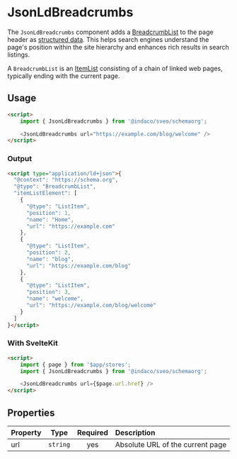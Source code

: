 # JsonLdBreadcrumbs

The `JsonLdBreadcrumbs` component adds a [BreadcrumbList] to the page header as [structured data]. This helps search engines understand the page's position within the site hierarchy and enhances rich results in search listings.

A `BreadcrumbList` is an [ItemList] consisting of a chain of linked web pages, typically ending with the current page.

## Usage

```html
<script>
    import { JsonLdBreadcrumbs } from '@indaco/sveo/schemaorg';

    <JsonLdBreadcrumbs url="https://example.com/blog/welcome" />
</script>
```

### Output

```html
<script type="application/ld+json">{
  "@context": "https://schema.org",
  "@type": "BreadcrumbList",
  "itemListElement": [
    {
      "@type": "ListItem",
      "position": 1,
      "name": "Home",
      "url": "https://example.com"
    },
    {
      "@type": "ListItem",
      "position": 2,
      "name": "blog",
      "url": "https://example.com/blog"
    },
    {
      "@type": "ListItem",
      "position": 3,
      "name": "welcome",
      "url": "https://example.com/blog/welcome"
    }
  ]
}</script>

```

### With SvelteKit

```html
<script>
    import { page } from '$app/stores';
    import { JsonLdBreadcrumbs } from '@indaco/sveo/schemaorg';

    <JsonLdBreadcrumbs url={$page.url.href} />
</script>
```

## Properties

| Property  | Type     | Required | Description                      |
| :-------- | :------: | :------: | :------------------------------- |
| url       | `string` |    yes   | Absolute URL of the current page |

[structured data]: https://developers.google.com/search/docs/appearance/structured-data/breadcrumb
[BreadcrumbList]: https://schema.org/BreadcrumbList
[ItemList]: https://schema.org/ItemList
